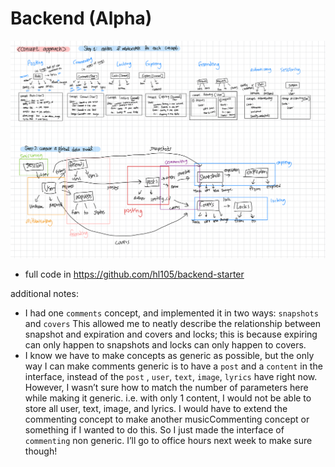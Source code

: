 # Backend (Alpha) 

![test.jpg](../blog_assets/test.jpg)

- full code in https://github.com/hl105/backend-starter

additional notes:

- I had one `comments` concept, and implemented it in two ways: `snapshots` and `covers` This allowed me to neatly describe the relationship between snapshot and expiration and covers and locks; this is because expiring can only happen to snapshots and locks can only happen to covers.
- I know we have to make concepts as generic as possible, but the only way I can make comments generic is to have a `post` and a `content` in the interface, instead of the `post` , `user`,  `text`, `image`, `lyrics` have right now. However, I wasn’t sure how to match the number of parameters here while making it generic. i.e. with only 1 content, I would not be able to store all user, text, image, and lyrics. I would have to extend the commenting concept to make another musicCommenting concept or something if I wanted to do this. So I just made the interface of `commenting` non generic. I’ll go to office hours next week to make sure though!